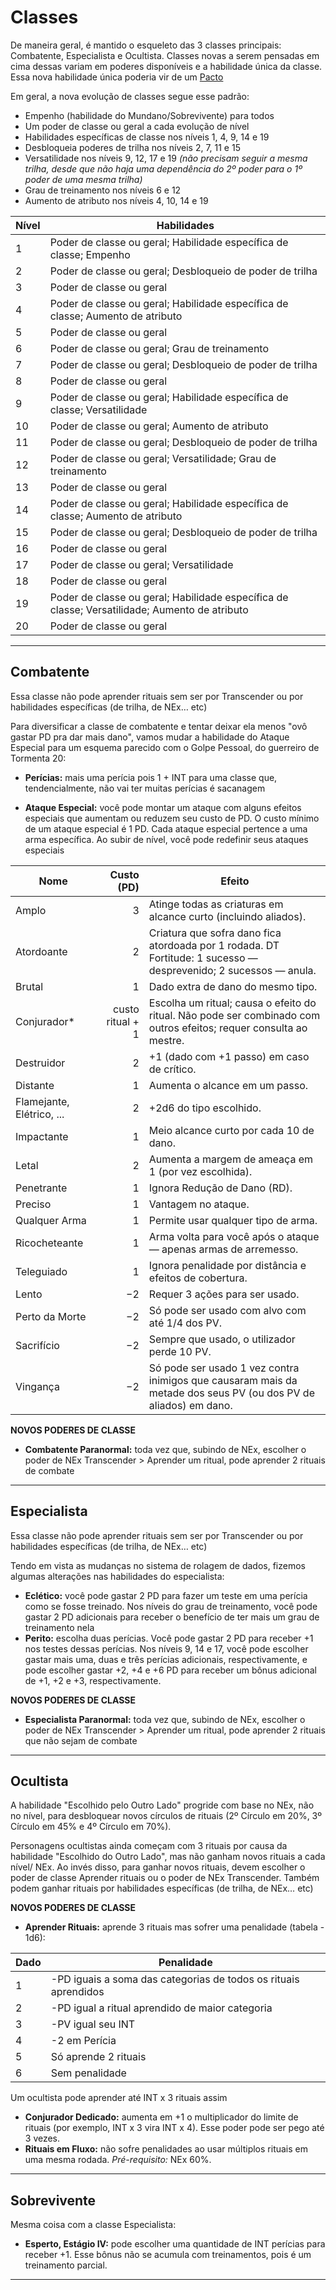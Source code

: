 # Classes

De maneira geral, é mantido o esqueleto das 3 classes principais: Combatente, Especialista e Ocultista. Classes novas a serem pensadas em cima dessas variam em poderes disponíveis e a habilidade única da classe. Essa nova habilidade única poderia vir de um [Pacto](/ANNphwfNRAiG6JXrMMtBdQ)

Em geral, a nova evolução de classes segue esse padrão:
* Empenho (habilidade do Mundano/Sobrevivente) para todos
* Um poder de classe ou geral a cada evolução de nível
* Habilidades específicas de classe nos níveis 1, 4, 9, 14 e 19
* Desbloqueia poderes de trilha nos níveis 2, 7, 11 e 15
* Versatilidade nos níveis 9, 12, 17 e 19 *(não precisam seguir a mesma trilha, desde que não haja uma dependência do 2º poder para o 1º poder de uma mesma trilha)*
* Grau de treinamento nos níveis 6 e 12
* Aumento de atributo nos níveis 4, 10, 14 e 19

| Nível | Habilidades                                                                                                    |
| ----- | -------------------------------------------------------------------------------------------------------------- |
| 1     | Poder de classe ou geral; Habilidade específica de classe; Empenho                                             |
| 2     | Poder de classe ou geral; Desbloqueio de poder de trilha                                                       |
| 3     | Poder de classe ou geral                                                                                       |
| 4     | Poder de classe ou geral; Habilidade específica de classe; Aumento de atributo                                 |
| 5     | Poder de classe ou geral                                                                                       |
| 6     | Poder de classe ou geral; Grau de treinamento                                                                  |
| 7     | Poder de classe ou geral; Desbloqueio de poder de trilha                                                       |
| 8     | Poder de classe ou geral                                                                                       |
| 9     | Poder de classe ou geral; Habilidade específica de classe; Versatilidade                                       |
| 10    | Poder de classe ou geral; Aumento de atributo                                                                  |
| 11    | Poder de classe ou geral; Desbloqueio de poder de trilha                                                       |
| 12    | Poder de classe ou geral; Versatilidade; Grau de treinamento                                                   |
| 13    | Poder de classe ou geral                                                                                       |
| 14    | Poder de classe ou geral; Habilidade específica de classe; Aumento de atributo                                 |
| 15    | Poder de classe ou geral; Desbloqueio de poder de trilha                                                       |
| 16    | Poder de classe ou geral                                                                                       |
| 17    | Poder de classe ou geral; Versatilidade                                                                        |
| 18    | Poder de classe ou geral                                                                                       |
| 19    | Poder de classe ou geral; Habilidade específica de classe; Versatilidade; Aumento de atributo |
| 20    | Poder de classe ou geral                                                                                       |

---

## Combatente

Essa classe não pode aprender rituais sem ser por Transcender ou por habilidades específicas (de trilha, de NEx… etc)

Para diversificar a classe de combatente e tentar deixar ela menos "ovô gastar PD pra dar mais dano", vamos mudar a habilidade do Ataque Especial para um esquema parecido com o Golpe Pessoal, do guerreiro de Tormenta 20:

* **Perícias:** mais uma perícia pois 1 + INT para uma classe que, tendencialmente, não vai ter muitas perícias é sacanagem

* **Ataque Especial:** você pode montar um ataque com alguns efeitos especiais que aumentam ou reduzem seu custo de PD. O custo mínimo de um ataque especial é 1 PD. Cada ataque especial pertence a uma arma específica. Ao subir de nível, você pode redefinir seus ataques especiais

| Nome                      |       Custo (PD) | Efeito                                                                                                             |
| ------------------------- | ---------------: | ------------------------------------------------------------------------------------------------------------------ |
| Amplo                     |                3 | Atinge todas as criaturas em alcance curto (incluindo aliados).                                                    |
| Atordoante                |                2 | Criatura que sofra dano fica atordoada por 1 rodada. DT Fortitude: 1 sucesso — desprevenido; 2 sucessos — anula.   |
| Brutal                    |                1 | Dado extra de dano do mesmo tipo.                                                                                  |
| Conjurador\*              | custo ritual + 1 | Escolha um ritual; causa o efeito do ritual. Não pode ser combinado com outros efeitos; requer consulta ao mestre. |
| Destruidor                |                2 | +1 (dado com +1 passo) em caso de crítico.                                                                         |
| Distante                  |                1 | Aumenta o alcance em um passo.                                                                                     |
| Flamejante, Elétrico, ... |                2 | +2d6 do tipo escolhido.                                                                                            |
| Impactante                |                1 | Meio alcance curto por cada 10 de dano.                                                                            |
| Letal                     |                2 | Aumenta a margem de ameaça em 1 (por vez escolhida).                                                               |
| Penetrante                |                1 | Ignora Redução de Dano (RD).                                                                                       |
| Preciso                   |                1 | Vantagem no ataque.                                                                                                |
| Qualquer Arma             |                1 | Permite usar qualquer tipo de arma.                                                                                |
| Ricocheteante             |                1 | Arma volta para você após o ataque — apenas armas de arremesso.                                                    |
| Teleguiado                |                1 | Ignora penalidade por distância e efeitos de cobertura.                                                            |
| Lento                     |               −2 | Requer 3 ações para ser usado.                                                                                     |
| Perto da Morte            |               −2 | Só pode ser usado com alvo com até 1/4 dos PV.                                                                     |
| Sacrifício                |               −2 | Sempre que usado, o utilizador perde 10 PV.                                                                        |
| Vingança                  |               −2 | Só pode ser usado 1 vez contra inimigos que causaram mais da metade dos seus PV (ou dos PV de aliados) em dano.    |

**NOVOS PODERES DE CLASSE**
* **Combatente Paranormal:** toda vez que, subindo de NEx, escolher o poder de NEx Transcender > Aprender um ritual, pode aprender 2 rituais de combate

---

## Especialista

Essa classe não pode aprender rituais sem ser por Transcender ou por habilidades específicas (de trilha, de NEx… etc)

Tendo em vista as mudanças no sistema de rolagem de dados, fizemos algumas alterações nas habilidades do especialista:

* **Eclético:** você pode gastar 2 PD para fazer um teste em uma perícia como se fosse treinado. Nos níveis do grau de treinamento, você pode gastar 2 PD adicionais para receber o benefício de ter mais um grau de treinamento nela
* **Perito:** escolha duas perícias. Você pode gastar 2 PD para receber +1 nos testes dessas perícias. Nos níveis 9, 14 e 17, você pode escolher gastar mais uma, duas e três perícias adicionais, respectivamente, e pode escolher gastar +2, +4 e +6 PD para receber um bônus adicional de +1, +2 e +3, respectivamente.

**NOVOS PODERES DE CLASSE**
* **Especialista Paranormal:** toda vez que, subindo de NEx, escolher o poder de NEx Transcender > Aprender um ritual, pode aprender 2 rituais que não sejam de combate

---

## Ocultista

A habilidade "Escolhido pelo Outro Lado" progride com base no NEx, não no nível, para desbloquear novos círculos de rituais (2º Círculo em 20%, 3º Círculo em 45% e 4º Círculo em 70%). 

Personagens  ocultistas ainda começam com 3 rituais por causa da habilidade "Escolhido do Outro Lado", mas não ganham novos rituais a cada nível/ NEx. Ao invés disso, para ganhar novos rituais, devem escolher o poder de classe Aprender rituais ou o poder de NEx Transcender. Também podem ganhar rituais por habilidades específicas (de trilha, de NEx… etc)

**NOVOS PODERES DE CLASSE**
* **Aprender Rituais:** aprende 3 rituais mas sofrer uma penalidade (tabela - 1d6):

| Dado | Penalidade
| ---- | --------------------------------------------------------------- |
| 1    | -PD iguais a soma das categorias de todos os rituais aprendidos |
| 2    | ⁠-PD igual a ritual aprendido de maior categoria                 |
| 3  ⁠  | -PV igual seu INT                                               |
| 4  ⁠  | ⁠-2 em Perícia                                                   |
| 5  ⁠  | Só aprende 2 rituais                                            |
| 6  ⁠  | Sem penalidade                                                  |

  Um ocultista pode aprender até INT x 3 rituais assim

* **Conjurador Dedicado:** aumenta em +1 o multiplicador do limite de rituais (por exemplo, INT x 3 vira INT x 4). Esse poder pode ser pego até 3 vezes.
* **Rituais em Fluxo:** não sofre penalidades ao usar múltiplos rituais em uma mesma rodada. _Pré-requisito:_ NEx 60%. 

---

## Sobrevivente

Mesma coisa com a classe Especialista:

* **Esperto, Estágio IV:** pode escolher uma quantidade de INT perícias para receber +1. Esse bônus não se acumula com treinamentos, pois é um treinamento parcial.

---
